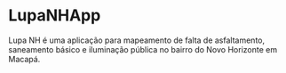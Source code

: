 # LupaNHApp
 Lupa NH é uma aplicação para mapeamento de falta de asfaltamento, saneamento básico e iluminação pública no bairro do Novo Horizonte em Macapá.
